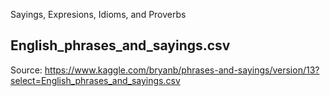 Sayings, Expresions, Idioms, and Proverbs

## English_phrases_and_sayings.csv
Source: https://www.kaggle.com/bryanb/phrases-and-sayings/version/13?select=English_phrases_and_sayings.csv
